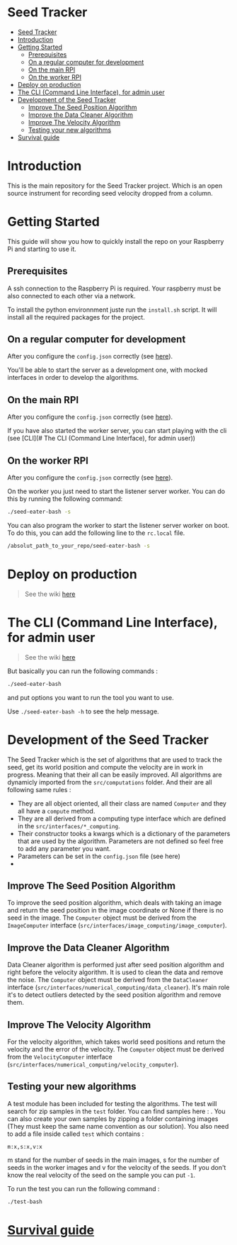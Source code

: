 # Seed Tracker

- [Seed Tracker](#seed-tracker)
- [Introduction](#introduction)
- [Getting Started](#getting-started)
  - [Prerequisites](#prerequisites)
  - [On a regular computer for development](#on-a-regular-computer-for-development)
  - [On the main RPI](#on-the-main-rpi)
  - [On the worker RPI](#on-the-worker-rpi)
- [Deploy on production](#deploy-on-production)
- [The CLI (Command Line Interface), for admin user](#the-cli-command-line-interface-for-admin-user)
- [Development of the Seed Tracker](#development-of-the-seed-tracker)
  - [Improve The Seed Position Algorithm](#improve-the-seed-position-algorithm)
  - [Improve the Data Cleaner Algorithm](#improve-the-data-cleaner-algorithm)
  - [Improve The Velocity Algorithm](#improve-the-velocity-algorithm)
  - [Testing your new algorithms](#testing-your-new-algorithms)
- [Survival guide](#survival-guide)


# Introduction

This is the main repository for the Seed Tracker project. Which is an open source instrument for recording seed velocity dropped from a column. 

# Getting Started
  This guide will show you how to quickly install the repo on your Raspberry Pi and starting to use it.


## Prerequisites
  A ssh connection to the Raspberry Pi is required. Your raspberry must be also connected to each other via a network.

  To install the python environnment juste run the `install.sh` script. It will install all the required packages for the project. 


## On a regular computer for development
  After you configure the `config.json` correctly (see [here](https://eng-git.canterbury.ac.nz/fgi18/seed-tracking/-/wikis/Quick-Start-(Using-the-Instrument)/The-config-file)). 

  You'll be able to start the server as a development one, with mocked interfaces in order to develop the algorithms. 


## On the main RPI
  After you configure the `config.json` correctly (see [here](https://eng-git.canterbury.ac.nz/fgi18/seed-tracking/-/wikis/Quick-Start-(Using-the-Instrument)/The-config-file)). 

  If you have also started the worker server, you can start playing with the cli (see [CLI](# The CLI (Command Line Interface), for admin user))

## On the worker RPI
  After you configure the `config.json` correctly (see [here](https://eng-git.canterbury.ac.nz/fgi18/seed-tracking/-/wikis/Quick-Start-(Using-the-Instrument)/The-config-file)). 

  On the worker you just need to start the listener server worker. You can do this by running the following command:
  ```bash
  ./seed-eater-bash -s 
  ```

  You can also program the worker to start the listener server worker on boot. To do this, you can add the following line to the `rc.local` file. 
  ```bash
  /absolut_path_to_your_repo/seed-eater-bash -s
  ```


# Deploy on production

 > See the wiki [here](https://eng-git.canterbury.ac.nz/fgi18/seed-tracking/-/wikis/Quick-Start-(Building-the-instrument)/Production-setup)



# The CLI (Command Line Interface), for admin user
 > See the wiki [here](https://eng-git.canterbury.ac.nz/fgi18/seed-tracking/-/wikis/Quick-Start-(Using-the-Instrument)/CLI-Commands)
  

  But basically you can run the following commands : 
  ```bash
  ./seed-eater-bash 
  ```

  and put options you want to run the tool you  want to use.

  Use `./seed-eater-bash -h` to see the help message.

# Development of the Seed Tracker

  The Seed Tracker which is the set of algorithms that are used to track the seed, get its world position and compute the velocity are in work in progress.
  Meaning that their all can be easily improved. All algorithms are dynamicly imported from the `src/computations` folder. And their are all following same rules :
  - They are all object oriented, all their class are named `Computer` and they all have a `compute` method.
  - They are all derived from a computing type interface which are defined in the `src/interfaces/*_computing`. 
  - Their constructor tooks a kwargs which is a dictionary of the parameters that are used by the algorithm. Parameters are not defined so feel free to add any parameter you want.
  - Parameters can be set in the `config.json` file (see here)
  - 
## Improve The Seed Position Algorithm
  To improve the seed position algorithm, which deals with taking an image and return the seed position in the image coordinate or None if there is no seed in the image.
  The `Computer` object must be derived from the `ImageComputer` interface (`src/interfaces/image_computing/image_computer`).
  
## Improve the Data Cleaner Algorithm
  Data Cleaner algorithm is performed just after seed position algorithm and right before the velocity algorithm. It is used to clean the data and remove the noise. The `Computer` object must be derived from the `DataCleaner` interface (`src/interfaces/numerical_computing/data_cleaner`). It's main role it's to detect outliers detected by the seed position algorithm and remove them.

## Improve The Velocity Algorithm
  For the velocity algorithm, which takes world seed positions and return the velocity and the error of the velocity. The `Computer` object must be derived from the `VelocityComputer` interface (`src/interfaces/numerical_computing/velocity_computer`).

## Testing your new algorithms
  A test module has been included for testing the algorithms. The test will search for zip samples in the `test` folder. You can find samples here : . You can also create your own samples by zipping a folder containing images (They must keep the same name convention as our solution). You also need to add a file inside called `test` which contains : 
  ```plaintext
  m:x,s:x,v:x
  ``` 
  m stand for the number of seeds in the main images, s for the number of seeds in the worker images and v for the velocity of the seeds. If you don't know the real velocity of the seed on the sample you can put `-1`.

  To run the test you can run the following command : 
  ```bash
  ./test-bash
  ```

# [Survival guide](https://eng-git.canterbury.ac.nz/fgi18/seed-tracking/-/wikis/Misc/Survival-Guide)
